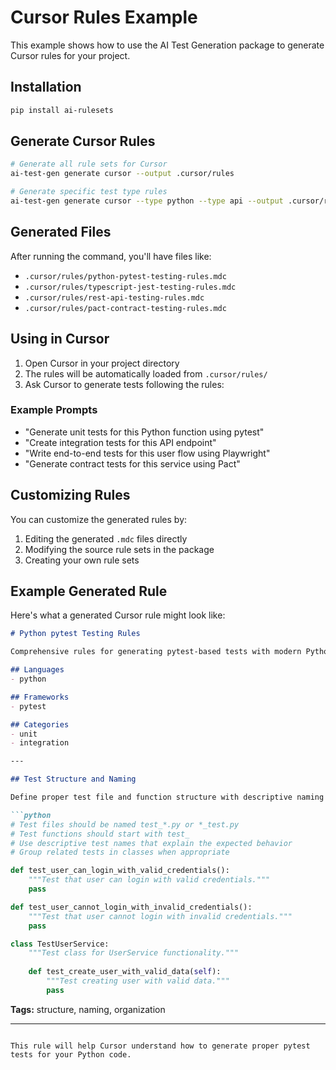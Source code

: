 # Cursor Rules Example

This example shows how to use the AI Test Generation package to generate Cursor rules for your project.

## Installation

```bash
pip install ai-rulesets
```

## Generate Cursor Rules

```bash
# Generate all rule sets for Cursor
ai-test-gen generate cursor --output .cursor/rules

# Generate specific test type rules
ai-test-gen generate cursor --type python --type api --output .cursor/rules
```

## Generated Files

After running the command, you'll have files like:
- `.cursor/rules/python-pytest-testing-rules.mdc`
- `.cursor/rules/typescript-jest-testing-rules.mdc`
- `.cursor/rules/rest-api-testing-rules.mdc`
- `.cursor/rules/pact-contract-testing-rules.mdc`

## Using in Cursor

1. Open Cursor in your project directory
2. The rules will be automatically loaded from `.cursor/rules/`
3. Ask Cursor to generate tests following the rules:

### Example Prompts

- "Generate unit tests for this Python function using pytest"
- "Create integration tests for this API endpoint"
- "Write end-to-end tests for this user flow using Playwright"
- "Generate contract tests for this service using Pact"

## Customizing Rules

You can customize the generated rules by:
1. Editing the generated `.mdc` files directly
2. Modifying the source rule sets in the package
3. Creating your own rule sets

## Example Generated Rule

Here's what a generated Cursor rule might look like:

```markdown
# Python pytest Testing Rules

Comprehensive rules for generating pytest-based tests with modern Python testing practices

## Languages
- python

## Frameworks
- pytest

## Categories
- unit
- integration

---

## Test Structure and Naming

Define proper test file and function structure with descriptive naming

```python
# Test files should be named test_*.py or *_test.py
# Test functions should start with test_
# Use descriptive test names that explain the expected behavior
# Group related tests in classes when appropriate

def test_user_can_login_with_valid_credentials():
    """Test that user can login with valid credentials."""
    pass

def test_user_cannot_login_with_invalid_credentials():
    """Test that user cannot login with invalid credentials."""
    pass

class TestUserService:
    """Test class for UserService functionality."""
    
    def test_create_user_with_valid_data(self):
        """Test creating user with valid data."""
        pass
```

**Tags:** structure, naming, organization

---
```

This rule will help Cursor understand how to generate proper pytest tests for your Python code.
